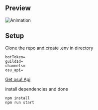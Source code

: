 ## Preview<br>
![Animation](https://user-images.githubusercontent.com/48393914/174605194-a9af1c12-8e86-4b25-86d2-d7f9256de9c9.gif)


## Setup
Clone the repo and create .env in directory
```
botToken=
guildId=
channels=
osu_api=
```
[Get osu! Api](https://osu.ppy.sh/p/api)<br>


install dependencies and done
```
npm install
npm run start
```
